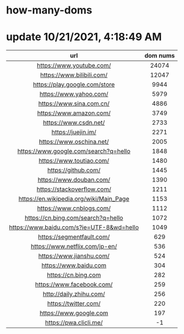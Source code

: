 # how-many-doms

# update 10/21/2021, 4:18:49 AM

url | dom nums
:-: | :-:
https://www.youtube.com/ | 24074
https://www.bilibili.com/ | 12047
https://play.google.com/store | 9944
https://www.yahoo.com/ | 5979
https://www.sina.com.cn/ | 4886
https://www.amazon.com/ | 3749
https://www.csdn.net/ | 2733
https://juejin.im/ | 2271
https://www.oschina.net/ | 2005
https://www.google.com/search?q=hello | 1848
https://www.toutiao.com/ | 1480
https://github.com/ | 1445
https://www.douban.com/ | 1390
https://stackoverflow.com/ | 1211
https://en.wikipedia.org/wiki/Main_Page | 1153
https://www.cnblogs.com/ | 1112
https://cn.bing.com/search?q=hello | 1072
https://www.baidu.com/s?ie=UTF-8&wd=hello | 1049
https://segmentfault.com/ | 629
https://www.netflix.com/jp-en/ | 536
https://www.jianshu.com/ | 524
https://www.baidu.com | 304
https://cn.bing.com | 282
https://www.facebook.com/ | 259
http://daily.zhihu.com/ | 256
https://twitter.com/ | 220
https://www.google.com | 197
https://pwa.clicli.me/ | -1
